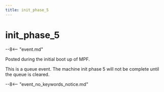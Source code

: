 ```yaml
---
title: init_phase_5
---
```


# init_phase_5


--8<-- "event.md"

Posted during the initial boot up of MPF.

This is a queue event. The machine init phase 5
will not be complete until the queue is cleared.

--8<-- "event_no_keywords_notice.md"
